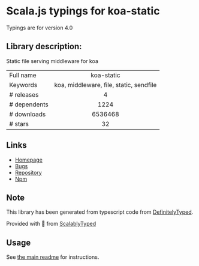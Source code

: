 
# Scala.js typings for koa-static

Typings are for version 4.0

## Library description:
Static file serving middleware for koa

|                    |                 |
| ------------------ | :-------------: |
| Full name          | koa-static |
| Keywords           | koa, middleware, file, static, sendfile |
| # releases         | 4 |
| # dependents       | 1224 |
| # downloads        | 6536468 |
| # stars            | 32 |

## Links
- [Homepage](https://github.com/koajs/static#readme)
- [Bugs](https://github.com/koajs/static/issues)
- [Repository](https://github.com/koajs/static)
- [Npm](https://www.npmjs.com/package/koa-static)
    


## Note
This library has been generated from typescript code from [DefinitelyTyped](https://definitelytyped.org).

Provided with :purple_heart: from [ScalablyTyped](https://github.com/oyvindberg/ScalablyTyped)

## Usage
See [the main readme](../../readme.md) for instructions.


